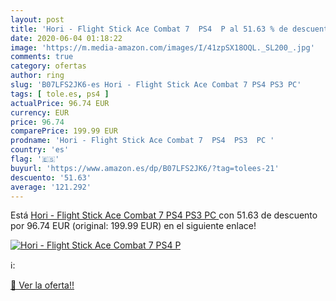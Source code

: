 ```yaml
---
layout: post
title: 'Hori - Flight Stick Ace Combat 7  PS4  P al 51.63 % de descuento'
date: 2020-06-04 01:18:22
image: 'https://m.media-amazon.com/images/I/41zpSX18OQL._SL200_.jpg'
comments: true
category: ofertas
author: ring
slug: 'B07LFS2JK6-es Hori - Flight Stick Ace Combat 7 PS4 PS3 PC'
tags: [ tole.es, ps4 ]
actualPrice: 96.74 EUR
currency: EUR
price: 96.74
comparePrice: 199.99 EUR
prodname: 'Hori - Flight Stick Ace Combat 7  PS4  PS3  PC '
country: 'es'
flag: '🇪🇸'
buyurl: 'https://www.amazon.es/dp/B07LFS2JK6/?tag=tolees-21'
descuento: '51.63'
average: '121.292'
---
```


Está [Hori - Flight Stick Ace Combat 7  PS4  PS3  PC ](https://www.amazon.es/dp/B07LFS2JK6/?tag=tolees-21) con 51.63 de descuento por 96.74 EUR (original: 199.99 EUR) en el siguiente enlace!

[![Hori - Flight Stick Ace Combat 7  PS4  P](https://m.media-amazon.com/images/I/41zpSX18OQL._SL200_.jpg)](https://www.amazon.es/dp/B07LFS2JK6/?tag=tolees-21)

ℹ️:


[🛒 Ver la oferta!!](https://www.amazon.es/dp/B07LFS2JK6/?tag=tolees-21)
